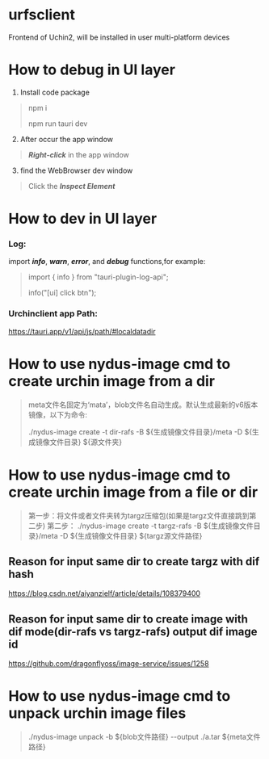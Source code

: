 # urfsclient

Frontend of Uchin2, will be installed in user multi-platform devices

# How to debug in UI layer

1. Install code package 

> npm i
>
> npm run tauri dev

2. After occur the app window

> ***Right-click*** in the app window

3. find the WebBrowser dev window

> Click the ***Inspect Element***

# How to dev in UI layer

### Log:
import ***info***, ***warn***, ***error***, and ***debug*** functions,for example: 
> import { info } from "tauri-plugin-log-api";
>
> info("[ui] click btn");

### Urchinclient app Path:


https://tauri.app/v1/api/js/path/#localdatadir


# How to use nydus-image cmd to create urchin image from a dir

> meta文件名固定为‘mata’，blob文件名自动生成。默认生成最新的v6版本镜像，以下为命令:
>
> ./nydus-image create -t dir-rafs -B ${生成镜像文件目录}/meta -D ${生成镜像文件目录} ${源文件夹}

# How to use nydus-image cmd to create urchin image from a file or dir
> 第一步：将文件或者文件夹转为targz压缩包(如果是targz文件直接跳到第二步)
> 第二步：
> ./nydus-image create -t targz-rafs -B ${生成镜像文件目录}/meta -D ${生成镜像文件目录} ${targz源文件路径}

## Reason for input same dir to create targz with dif hash
https://blog.csdn.net/aiyanzielf/article/details/108379400

## Reason for input same dir to create image with dif mode(dir-rafs vs targz-rafs) output dif image id
https://github.com/dragonflyoss/image-service/issues/1258

# How to use nydus-image cmd to unpack urchin image files
> ./nydus-image unpack -b ${blob文件路径} --output ./a.tar ${meta文件路径}
